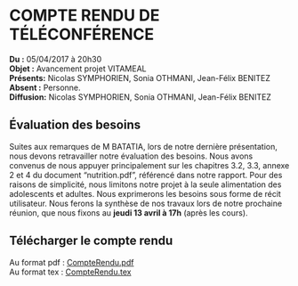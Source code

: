 COMPTE RENDU DE TÉLÉCONFÉRENCE
==============================

**Du :** 05/04/2017 à 20h30  
**Objet :** Avancement projet VITAMEAL  
**Présents:** Nicolas SYMPHORIEN, Sonia OTHMANI, Jean-Félix BENITEZ  
**Absent :** Personne.  
**Diffusion:** Nicolas SYMPHORIEN, Sonia OTHMANI, Jean-Félix BENITEZ  

Évaluation des besoins
----------------------

Suites aux remarques de M BATATIA, lors de notre dernière présentation,
nous devons retravailler notre évaluation des besoins. Nous avons
convenus de nous appuyer principalement sur les chapitres 3.2, 3.3,
annexe 2 et 4 du document “nutrition.pdf”, référencé dans notre rapport.
Pour des raisons de simplicité, nous limitons notre projet à la seule
alimentation des adolescents et adultes. Nous exprimerons les besoins
sous forme de récit utilisateur. Nous ferons la synthèse de nos travaux
lors de notre prochaine réunion, que nous fixons au **jeudi 13 avril à 17h**
(après les cours).

Télécharger le compte rendu
---------------------------

Au format pdf : [CompteRendu.pdf](https://seikomi.github.io/Vitameal/Documentation/Avancement/20170405/CompteRendu.pdf)  
Au format tex : [CompteRendu.tex](https://seikomi.github.io/Vitameal/Documentation/Avancement/20170405/CompteRendu.tex)  
